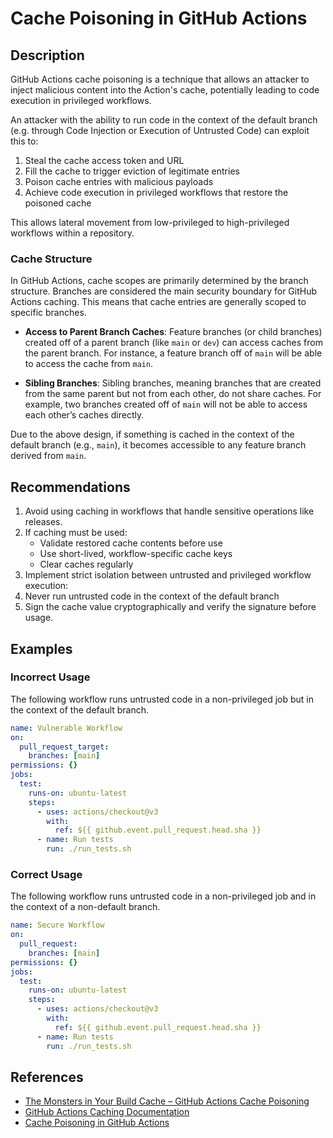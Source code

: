 # Cache Poisoning in GitHub Actions

## Description

GitHub Actions cache poisoning is a technique that allows an attacker to inject malicious content into the Action's cache, potentially leading to code execution in privileged workflows.

An attacker with the ability to run code in the context of the default branch (e.g. through Code Injection or Execution of Untrusted Code) can exploit this to:

1. Steal the cache access token and URL
2. Fill the cache to trigger eviction of legitimate entries
3. Poison cache entries with malicious payloads
4. Achieve code execution in privileged workflows that restore the poisoned cache

This allows lateral movement from low-privileged to high-privileged workflows within a repository.

### Cache Structure

In GitHub Actions, cache scopes are primarily determined by the branch structure. Branches are considered the main security boundary for GitHub Actions caching. This means that cache entries are generally scoped to specific branches.

- **Access to Parent Branch Caches**: Feature branches (or child branches) created off of a parent branch (like `main` or `dev`) can access caches from the parent branch. For instance, a feature branch off of `main` will be able to access the cache from `main`.

- **Sibling Branches**: Sibling branches, meaning branches that are created from the same parent but not from each other, do not share caches. For example, two branches created off of `main` will not be able to access each other’s caches directly.

Due to the above design, if something is cached in the context of the default branch (e.g., `main`), it becomes accessible to any feature branch derived from `main`.

## Recommendations

1. Avoid using caching in workflows that handle sensitive operations like releases.
2. If caching must be used:
   - Validate restored cache contents before use
   - Use short-lived, workflow-specific cache keys
   - Clear caches regularly
3. Implement strict isolation between untrusted and privileged workflow execution:
4. Never run untrusted code in the context of the default branch
5. Sign the cache value cryptographically and verify the signature before usage.

## Examples

### Incorrect Usage

The following workflow runs untrusted code in a non-privileged job but in the context of the default branch.

```yaml
name: Vulnerable Workflow
on:
  pull_request_target:
    branches: [main]
permissions: {}
jobs:
  test:
    runs-on: ubuntu-latest
    steps:
      - uses: actions/checkout@v3
        with:
          ref: ${{ github.event.pull_request.head.sha }}
      - name: Run tests
        run: ./run_tests.sh
```

### Correct Usage

The following workflow runs untrusted code in a non-privileged job and in the context of a non-default branch.

```yaml
name: Secure Workflow
on:
  pull_request:
    branches: [main]
permissions: {}
jobs:
  test:
    runs-on: ubuntu-latest
    steps:
      - uses: actions/checkout@v3
        with:
          ref: ${{ github.event.pull_request.head.sha }}
      - name: Run tests
        run: ./run_tests.sh
```

## References

- [The Monsters in Your Build Cache – GitHub Actions Cache Poisoning](https://adnanthekhan.com/2024/05/06/the-monsters-in-your-build-cache-github-actions-cache-poisoning/)
- [GitHub Actions Caching Documentation](https://docs.github.com/en/actions/using-workflows/caching-dependencies-to-speed-up-workflows)
- [Cache Poisoning in GitHub Actions](https://scribesecurity.com/blog/github-cache-poisoning/)

